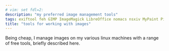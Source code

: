 ```yaml
---
# vim: set fdl=2:
description: "my preferred image management tools"
tags: exiftool feh GIMP ImageMagick LibreOffice nomacs nsxiv MyPaint Pinta ranger scanimage tikz
title: "tools for working with images"
---
```


Being cheap, I manage images on my various linux machines with a range of free tools, briefly described here.

